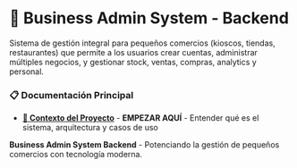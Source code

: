 # 🏢 Business Admin System - Backend

Sistema de gestión integral para pequeños comercios (kioscos, tiendas, restaurantes) que permite a los usuarios crear cuentas, administrar múltiples negocios, y gestionar stock, ventas, compras, analytics y personal.

### 📋 Documentación Principal
- **[📖 Contexto del Proyecto](./docs/contexto-del-proyecto.md)** - **EMPEZAR AQUÍ** - Entender qué es el sistema, arquitectura y casos de uso

**Business Admin System Backend** - Potenciando la gestión de pequeños comercios con tecnología moderna.